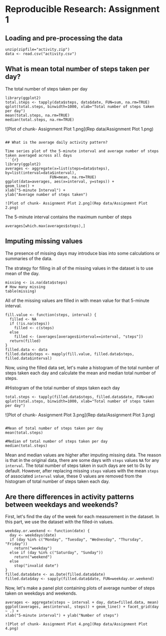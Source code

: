 # Reproducible Research: Assignment 1

## Loading and pre-processing the data
```{r loaddata}
unzip(zipfile="activity.zip")
data <- read.csv("activity.csv")
```

## What is mean total number of steps taken per day?

The total number of steps taken per day
```{r}
library(ggplot2)
total.steps <- tapply(data$steps, data$date, FUN=sum, na.rm=TRUE)
qplot(total.steps, binwidth=1000, xlab="Total number of steps taken per day")
mean(total.steps, na.rm=TRUE)
median(total.steps, na.rm=TRUE)

  ```
  ![Plot of chunk- Assignment Plot 1.png](Rep data/Assignment Plot 1.png)
  
  ```

## What is the average daily activity pattern?

Time series plot of the 5-minute interval and average number of steps taken averaged across all days
```{r}
library(ggplot2)
averages <- aggregate(x=list(steps=data$steps), by=list(interval=data$interval),
                      FUN=mean, na.rm=TRUE)
ggplot(data=averages, aes(x=interval, y=steps)) +
  geom_line() +
  xlab("5-minute Interval") +
  ylab("Average number of steps taken")
```
```
![Plot of chunk- Assignment Plot 2.png](Rep data/Assignment Plot 2.png)

```
The 5-minute interval contains the maximum number of steps

```{r}
averages[which.max(averages$steps),]
```

## Imputing missing values

The presence of missing days may introduce bias into some calculations or summaries of the data.

The strategy for filling in all of the missing values in the dataset is to use mean of the day.

```{r how_many_missing}
missing <- is.na(data$steps)
# How many missing
table(missing)
```

All of the missing values are filled in with mean value for that 5-minute
interval.

```{r}
fill.value <- function(steps, interval) {
  filled <- NA
  if (!is.na(steps))
    filled <- c(steps)
  else
    filled <- (averages[averages$interval==interval, "steps"])
  return(filled)
}
filled.data <- data
filled.data$steps <- mapply(fill.value, filled.data$steps, filled.data$interval)
```
Now, using the filled data set, let's make a histogram of the total number of steps taken each day and calculate the mean and median total number of steps.

#Histogram of the total number of steps taken each day
```{r}
total.steps <- tapply(filled.data$steps, filled.data$date, FUN=sum)
qplot(total.steps, binwidth=1000, xlab="Total number of steps taken per day")
```
![Plot of chunk- Assignment Plot 3.png](Rep data/Assignment Plot 3.png)

```

#Mean of total number of steps taken per day
mean(total.steps)

#Median of total number of steps taken per day
median(total.steps)
```

Mean and median values are higher after imputing missing data. The reason is
that in the original data, there are some days with `steps` values `NA` for 
any `interval`. The total number of steps taken in such days are set to 0s by
default. However, after replacing missing `steps` values with the mean `steps`
of associated `interval` value, these 0 values are removed from the histogram
of total number of steps taken each day.

## Are there differences in activity patterns between weekdays and weekends?
First, let's find the day of the week for each measurement in the dataset. In
this part, we use the dataset with the filled-in values.

```{r}
weekday.or.weekend <- function(date) {
  day <- weekdays(date)
  if (day %in% c("Monday", "Tuesday", "Wednesday", "Thursday", "Friday"))
    return("weekday")
  else if (day %in% c("Saturday", "Sunday"))
    return("weekend")
  else
    stop("invalid date")
}
filled.data$date <- as.Date(filled.data$date)
filled.data$day <- sapply(filled.data$date, FUN=weekday.or.weekend)
```

Now, let's make a panel plot containing plots of average number of steps taken
on weekdays and weekends.
```{r}
averages <- aggregate(steps ~ interval + day, data=filled.data, mean)
ggplot(averages, aes(interval, steps)) + geom_line() + facet_grid(day ~ .) +
xlab("5-minute interval") + ylab("Number of steps")
```
```
![Plot of chunk- Assignment Plot 4.png](Rep data/Assignment Plot 4.png)

```